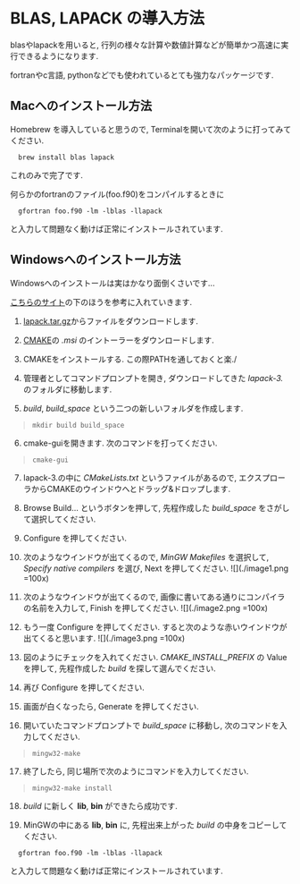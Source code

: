 # BLAS, LAPACK の導入方法

blasやlapackを用いると, 行列の様々な計算や数値計算などが簡単かつ高速に実行できるようになります.

fortranやc言語, pythonなどでも使われているとても強力なパッケージです.

## Macへのインストール方法

Homebrew を導入していると思うので, Terminalを開いて次のように打ってみてください.

```
  brew install blas lapack
```

これのみで完了です.

何らかのfortranのファイル(foo.f90)をコンパイルするときに

```
  gfortran foo.f90 -lm -lblas -llapack
```

と入力して問題なく動けば正常にインストールされています.

## Windowsへのインストール方法

Windowsへのインストールは実はかなり面倒くさいです...

[こちらのサイト](http://icl.cs.utk.edu/lapack-for-windows/lapack/)の下のほうを参考に入れていきます.

1. [lapack.tar.gz](http://netlib.org/lapack/lapack.tgz)からファイルをダウンロードします.

2. [CMAKE](https://cmake.org/download/)の *.msi* のイントーラーをダウンロードします.

3. CMAKEをインストールする. この際PATHを通しておくと楽./

4. 管理者としてコマンドプロンプトを開き, ダウンロードしてきた *lapack-3.* のフォルダに移動します.

5. *build*, *build_space* という二つの新しいフォルダを作成します.
  > ``` mkdir build build_space ```

6. cmake-guiを開きます. 次のコマンドを打ってください.
  > ``` cmake-gui ```

7. lapack-3.の中に *CMakeLists.txt* というファイルがあるので, エクスプローラからCMAKEのウインドウへとドラッグ&ドロップします.

8. Browse Build... というボタンを押して, 先程作成した *build_space* をさがして選択してください.

9. Configure を押してください.

10. 次のようなウインドウが出てくるので, *MinGW Makefiles* を選択して, *Specify native compilers* を選び, Next を押してください.
  ![](./image1.png =100x)

11. 次のようなウインドウが出てくるので, 画像に書いてある通りにコンパイラの名前を入力して, Finish を押してください.
  ![](./image2.png =100x)

12. もう一度 Configure を押してください. すると次のような赤いウインドウが出てくると思います.
  ![](./image3.png =100x)

13. 図のようにチェックを入れてください. *CMAKE_INSTALL_PREFIX* の Value を押して, 先程作成した *build* を探して選んでください.

14. 再び Configure を押してください.

15. 画面が白くなったら, Generate を押してください.

16. 開いていたコマンドプロンプトで *build_space* に移動し, 次のコマンドを入力してください.
  > ``` mingw32-make ```

17. 終了したら, 同じ場所で次のようにコマンドを入力してください.
  > ``` mingw32-make install ```

18. *build* に新しく **lib**, **bin** ができたら成功です.

19. MinGWの中にある **lib**, **bin** に, 先程出来上がった *build* の中身をコピーしてください.

```
  gfortran foo.f90 -lm -lblas -llapack
```

と入力して問題なく動けば正常にインストールされています.
